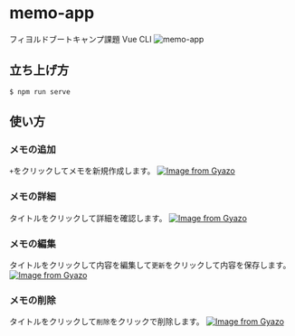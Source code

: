 # memo-app
フィヨルドブートキャンプ課題 Vue CLI
![memo-app](https://user-images.githubusercontent.com/72614612/172956645-4a014c1e-2a03-4860-8cb5-4d9f411bceb5.png)

## 立ち上げ方
```
$ npm run serve
```

## 使い方
### メモの追加
`+`をクリックしてメモを新規作成します。
[![Image from Gyazo](https://i.gyazo.com/6682a2eb28eaa193e1a5877466cac3ea.gif)](https://gyazo.com/6682a2eb28eaa193e1a5877466cac3ea)

### メモの詳細
タイトルをクリックして詳細を確認します。
[![Image from Gyazo](https://i.gyazo.com/4eaed58ebc24a939726e4f1994a246d1.gif)](https://gyazo.com/4eaed58ebc24a939726e4f1994a246d1)

### メモの編集
タイトルをクリックして内容を編集して`更新`をクリックして内容を保存します。
[![Image from Gyazo](https://i.gyazo.com/608fd0463a90a1bda3dd742c39c0d677.gif)](https://gyazo.com/608fd0463a90a1bda3dd742c39c0d677)

### メモの削除
タイトルをクリックして`削除`をクリックで削除します。
[![Image from Gyazo](https://i.gyazo.com/13861423da2fdc92e9c7f91766114913.gif)](https://gyazo.com/13861423da2fdc92e9c7f91766114913)
